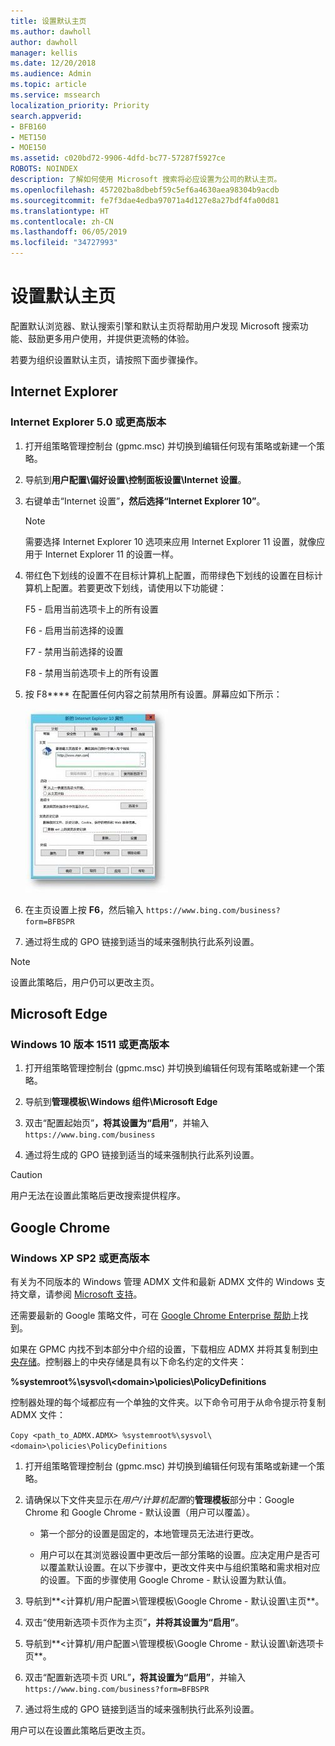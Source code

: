 ```yaml
---
title: 设置默认主页
ms.author: dawholl
author: dawholl
manager: kellis
ms.date: 12/20/2018
ms.audience: Admin
ms.topic: article
ms.service: mssearch
localization_priority: Priority
search.appverid:
- BFB160
- MET150
- MOE150
ms.assetid: c020bd72-9906-4dfd-bc77-57287f5927ce
ROBOTS: NOINDEX
description: 了解如何使用 Microsoft 搜索将必应设置为公司的默认主页。
ms.openlocfilehash: 457202ba8dbebf59c5ef6a4630aea98304b9acdb
ms.sourcegitcommit: fe7f3dae4edba97071a4d127e8a27bdf4fa00d81
ms.translationtype: HT
ms.contentlocale: zh-CN
ms.lasthandoff: 06/05/2019
ms.locfileid: "34727993"
---
```

# <a name="set-default-homepage"></a>设置默认主页

配置默认浏览器、默认搜索引擎和默认主页将帮助用户发现 Microsoft 搜索功能、鼓励更多用户使用，并提供更流畅的体验。
  
若要为组织设置默认主页，请按照下面步骤操作。
  
## <a name="internet-explorer"></a>Internet Explorer

### <a name="internet-explorer-50-or-later"></a>Internet Explorer 5.0 或更高版本

1. 打开组策略管理控制台 (gpmc.msc) 并切换到编辑任何现有策略或新建一个策略。
    
2. 导航到**用户配置\偏好设置\控制面板设置\Internet 设置**。
    
3. 右键单击“Internet 设置”****，然后选择“Internet Explorer 10”****。
    
    > [!NOTE]
    > 需要选择 Internet Explorer 10 选项来应用 Internet Explorer 11 设置，就像应用于 Internet Explorer 11 的设置一样。 
  
4. 带红色下划线的设置不在目标计算机上配置，而带绿色下划线的设置在目标计算机上配置。若要更改下划线，请使用以下功能键：
    
    F5 - 启用当前选项卡上的所有设置
    
    F6 - 启用当前选择的设置
    
    F7 - 禁用当前选择的设置
    
    F8 - 禁用当前选项卡上的所有设置
    
5. 按 F8**** 在配置任何内容之前禁用所有设置。屏幕应如下所示： 
    
    ![Internet Explorer 10 属性对话框](media/2fd55755-5007-4e33-a795-c42ce2fcef4a.jpg)
  
6. 在主页设置上按 **F6**，然后输入 `https://www.bing.com/business?form=BFBSPR`
    
7. 通过将生成的 GPO 链接到适当的域来强制执行此系列设置。
    
> [!NOTE]
> 设置此策略后，用户仍可以更改主页。 
  
## <a name="microsoft-edge"></a>Microsoft Edge

### <a name="windows-10-version-1511-or-later"></a>Windows 10 版本 1511 或更高版本

1. 打开组策略管理控制台 (gpmc.msc) 并切换到编辑任何现有策略或新建一个策略。
    
2. 导航到**管理模板\Windows 组件\Microsoft Edge**
    
1. 双击“配置起始页”****，将其设置为“启用”****，并输入 `https://www.bing.com/business`
    
3. 通过将生成的 GPO 链接到适当的域来强制执行此系列设置。
    
> [!CAUTION]
> 用户无法在设置此策略后更改搜索提供程序。 
  
## <a name="google-chrome"></a>Google Chrome

### <a name="windows-xp-sp2-or-later"></a>Windows XP SP2 或更高版本

有关为不同版本的 Windows 管理 ADMX 文件和最新 ADMX 文件的 Windows 支持文章，请参阅 [Microsoft 支持](https://support.microsoft.com/zh-CN/help/3087759/how-to-create-and-manage-the-central-store-for-group-policy-administra)。

还需要最新的 Google 策略文件，可在 [Google Chrome Enterprise 帮助](https://support.google.com/chrome/a/answer/187202)上找到。
  
如果在 GPMC 内找不到本部分中介绍的设置，下载相应 ADMX 并将其复制到[中央存储](https://docs.microsoft.com/zh-CN/previous-versions/windows/it-pro/windows-vista/cc748955%28v%3dws.10%29)。控制器上的中央存储是具有以下命名约定的文件夹：
  
 **%systemroot%\sysvol\\<domain\>\policies\PolicyDefinitions**
  
控制器处理的每个域都应有一个单独的文件夹。以下命令可用于从命令提示符复制 ADMX 文件：
  
 `Copy <path_to_ADMX.ADMX> %systemroot%\sysvol\<domain>\policies\PolicyDefinitions`
  
1. 打开组策略管理控制台 (gpmc.msc) 并切换到编辑任何现有策略或新建一个策略。
    
2. 请确保以下文件夹显示在*用户/计算机配置*的**管理模板**部分中：Google Chrome 和 Google Chrome - 默认设置（用户可以覆盖）。
    
   - 第一个部分的设置是固定的，本地管理员无法进行更改。
    
   - 用户可以在其浏览器设置中更改后一部分策略的设置。应决定用户是否可以覆盖默认设置。在以下步骤中，更改文件夹中与组织策略和需求相对应的设置。下面的步骤使用 Google Chrome - 默认设置为默认值。
    
3. 导航到**&lt;计算机/用户配置&gt;\管理模板\Google Chrome - 默认设置\主页**。
    
4. 双击“使用新选项卡页作为主页”****，并将其设置为“启用”****。
    
5. 导航到**&lt;计算机/用户配置&gt;\管理模板\Google Chrome - 默认设置\新选项卡页**。
    
6. 双击“配置新选项卡页 URL”****，将其设置为“启用”****，并输入 `https://www.bing.com/business?form=BFBSPR`
    
7. 通过将生成的 GPO 链接到适当的域来强制执行此系列设置。
    
用户可以在设置此策略后更改主页。